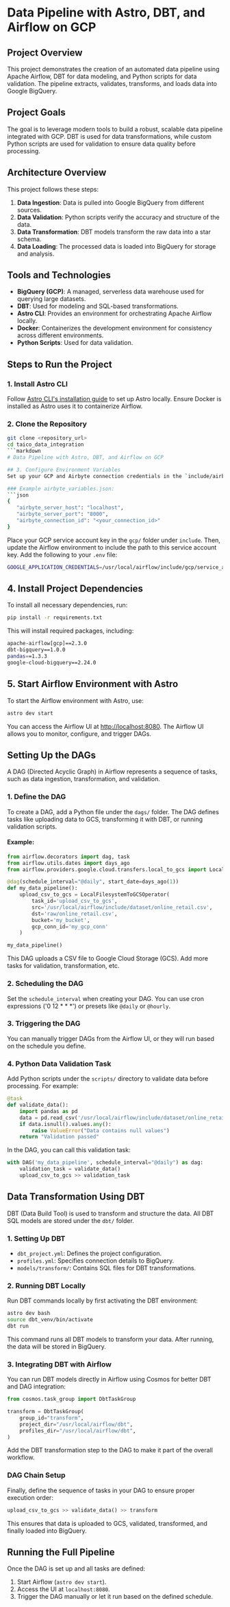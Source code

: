 # Data Pipeline with Astro, DBT, and Airflow on GCP

## Project Overview
This project demonstrates the creation of an automated data pipeline using Apache Airflow, DBT for data modeling, and Python scripts for data validation. The pipeline extracts, validates, transforms, and loads data into Google BigQuery.

## Project Goals
The goal is to leverage modern tools to build a robust, scalable data pipeline integrated with GCP. DBT is used for data transformations, while custom Python scripts are used for validation to ensure data quality before processing.

## Architecture Overview
This project follows these steps:
1. **Data Ingestion**: Data is pulled into Google BigQuery from different sources.
2. **Data Validation**: Python scripts verify the accuracy and structure of the data.
3. **Data Transformation**: DBT models transform the raw data into a star schema.
4. **Data Loading**: The processed data is loaded into BigQuery for storage and analysis.

## Tools and Technologies
- **BigQuery (GCP)**: A managed, serverless data warehouse used for querying large datasets.
- **DBT**: Used for modeling and SQL-based transformations.
- **Astro CLI**: Provides an environment for orchestrating Apache Airflow locally.
- **Docker**: Containerizes the development environment for consistency across different environments.
- **Python Scripts**: Used for data validation.
  
## Steps to Run the Project

### 1. Install Astro CLI
Follow [Astro CLI's installation guide](https://docs.astronomer.io/astro/cli/install-cli) to set up Astro locally. Ensure Docker is installed as Astro uses it to containerize Airflow.

### 2. Clone the Repository
```bash
git clone <repository_url>
cd taico_data_integration
```markdown
# Data Pipeline with Astro, DBT, and Airflow on GCP

## 3. Configure Environment Variables
Set up your GCP and Airbyte connection credentials in the `include/airbyte_variables.json` file. Include your service account key for GCP in the `gcp` folder under `include`.

### Example airbyte_variables.json:
```json
{
   "airbyte_server_host": "localhost",
   "airbyte_server_port": "8000",
   "airbyte_connection_id": "<your_connection_id>"
}
```

Place your GCP service account key in the `gcp/` folder under `include`. Then, update the Airflow environment to include the path to this service account key. Add the following to your `.env` file:

```bash
GOOGLE_APPLICATION_CREDENTIALS=/usr/local/airflow/include/gcp/service_account_key.json
```

## 4. Install Project Dependencies
To install all necessary dependencies, run:

```bash
pip install -r requirements.txt
```

This will install required packages, including:

```bash
apache-airflow[gcp]==2.3.0
dbt-bigquery==1.0.0
pandas==1.3.3
google-cloud-bigquery==2.24.0
```

## 5. Start Airflow Environment with Astro
To start the Airflow environment with Astro, use:

```bash
astro dev start
```

You can access the Airflow UI at [http://localhost:8080](http://localhost:8080). The Airflow UI allows you to monitor, configure, and trigger DAGs.

## Setting Up the DAGs
A DAG (Directed Acyclic Graph) in Airflow represents a sequence of tasks, such as data ingestion, transformation, and validation.

### 1. Define the DAG
To create a DAG, add a Python file under the `dags/` folder. The DAG defines tasks like uploading data to GCS, transforming it with DBT, or running validation scripts.

#### Example:
```python
from airflow.decorators import dag, task
from airflow.utils.dates import days_ago
from airflow.providers.google.cloud.transfers.local_to_gcs import LocalFilesystemToGCSOperator

@dag(schedule_interval="@daily", start_date=days_ago(1))
def my_data_pipeline():
    upload_csv_to_gcs = LocalFilesystemToGCSOperator(
        task_id='upload_csv_to_gcs',
        src='/usr/local/airflow/include/dataset/online_retail.csv',
        dst='raw/online_retail.csv',
        bucket='my_bucket',
        gcp_conn_id='my_gcp_conn'
    )

my_data_pipeline()
```

This DAG uploads a CSV file to Google Cloud Storage (GCS). Add more tasks for validation, transformation, etc.

### 2. Scheduling the DAG
Set the `schedule_interval` when creating your DAG. You can use cron expressions ('0 12 * * *') or presets like `@daily` or `@hourly`.

### 3. Triggering the DAG
You can manually trigger DAGs from the Airflow UI, or they will run based on the schedule you define.

### 4. Python Data Validation Task
Add Python scripts under the `scripts/` directory to validate data before processing. For example:

```python
@task
def validate_data():
    import pandas as pd
    data = pd.read_csv('/usr/local/airflow/include/dataset/online_retail.csv')
    if data.isnull().values.any():
        raise ValueError("Data contains null values")
    return "Validation passed"
```

In the DAG, you can call this validation task:

```python
with DAG('my_data_pipeline', schedule_interval="@daily") as dag:
    validation_task = validate_data()
    upload_csv_to_gcs >> validation_task
```

## Data Transformation Using DBT
DBT (Data Build Tool) is used to transform and structure the data. All DBT SQL models are stored under the `dbt/` folder.

### 1. Setting Up DBT
- `dbt_project.yml`: Defines the project configuration.
- `profiles.yml`: Specifies connection details to BigQuery.
- `models/transform/`: Contains SQL files for DBT transformations.

### 2. Running DBT Locally
Run DBT commands locally by first activating the DBT environment:

```bash
astro dev bash
source dbt_venv/bin/activate
dbt run
```

This command runs all DBT models to transform your data. After running, the data will be stored in BigQuery.

### 3. Integrating DBT with Airflow
You can run DBT models directly in Airflow using Cosmos for better DBT and DAG integration:

```python
from cosmos.task_group import DbtTaskGroup

transform = DbtTaskGroup(
    group_id="transform",
    project_dir="/usr/local/airflow/dbt",
    profiles_dir="/usr/local/airflow/dbt",
)
```

Add the DBT transformation step to the DAG to make it part of the overall workflow.

### DAG Chain Setup
Finally, define the sequence of tasks in your DAG to ensure proper execution order:

```python
upload_csv_to_gcs >> validate_data() >> transform
```

This ensures that data is uploaded to GCS, validated, transformed, and finally loaded into BigQuery.

## Running the Full Pipeline
Once the DAG is set up and all tasks are defined:

1. Start Airflow (`astro dev start`).
2. Access the UI at `localhost:8080`.
3. Trigger the DAG manually or let it run based on the defined schedule.
```

